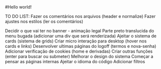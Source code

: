 #Hello world!


TO DO LIST:
Fazer os comentários nos arquivos (header e normalize)
Fazer ajustes nos estilos (ler os comentários)

Decidir o que vai ter no banner - animação legal
Parte preto translucida do menu bugada (adicionar uma div que será renderizada)
Ajeitar o sistema de cards (sistema de grids)
Criar micro interação para desktop (hover nos cards e links)
Desenvolver ultimas páginas do logoff (termos e nova-senha)
Adicionar verificação de cookies (home e derivadas)
Criar outras funções (enter para buscar ou submeter)
Melhorar o design do sistema
Começar a pensar as páginas internas
Ajeitar o idioma do código
Adicionar filtros